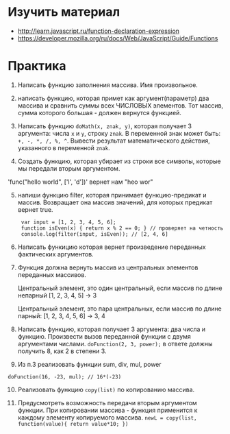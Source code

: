 ﻿# Изучить материал

* http://learn.javascript.ru/function-declaration-expression
* https://developer.mozilla.org/ru/docs/Web/JavaScript/Guide/Functions

# Практика

1) Написать функцию заполнения массива. Имя произвольное.

2) написать функцию, которая примет как аргумент(параметр) два массива и сравнить суммы всех ЧИСЛОВЫХ элементов. Тот массив, сумма которого большая - должен вернутся функцией.

3) Написать функцию `doMath(x, znak, y)`, которая получает 3 аргумента: числа `x` и `y`, строку
`znak`. В переменной знак может быть: `+, -, *, /, %, ^`. Вывести результат
математического действия, указанного в переменной `znak`.

4) Создать функцию, которая убирает из строки все символы, которые мы передали вторым аргументом.

  'func("hello world", ['l', 'd'])' вернет нам "heo wor"
  
5) напиши функцию filter, которая принимает функцию-предикат и массив. Возвращает она массив значений, для которых предикат вернет true.

        var input = [1, 2, 3, 4, 5, 6];
        function isEven(x) { return x % 2 == 0; } // проверяет на четность
        console.log(filter(input, isEven)); // [2, 4, 6]


6) Написать функицию которая вернет произведение переданных фактических аргументов.

7) Функция должна вернуть массив из центральных элементов переданных массивов.

    Центральный элемент, это один центральный, если массив по длине непарный [1, 2, 3, 4, 5] -> 3

    Центральный элемент, это пара центральных, если массив по длине парный: [1, 2, 3, 4, 5, 6] -> 3, 4

8) Написать функцию, которая получает 3 аргумента: два числа и функцию. Произвести вызов переданной функции с двумя аргументами числами.
`doFunction(2, 3, power);` в ответе должны получить 8, как 2 в степени 3.

9) Из п.3 реализовать функции sum, div, mul, power

`doFunction(16, -23, mul); // 16*(-23)`

10) Реализовать функцию `copy(list)` по копированию массива.

11) Предусмотреть возможность передачи вторым аргументом функции. При копировании массива - функция применится к каждому элементу копируемого массива. `newL = copy(list, function(value){ return value*10; })`
